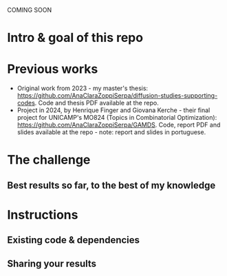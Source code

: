 COMING SOON

# Intro & goal of this repo

# Previous works

- Original work from 2023 - my master's thesis: https://github.com/AnaClaraZoppiSerpa/diffusion-studies-supporting-codes. Code and thesis PDF available at the repo.
- Project in 2024, by Henrique Finger and Giovana Kerche - their final project for UNICAMP's MO824 (Topics in Combinatorial Optimization): https://github.com/AnaClaraZoppiSerpa/GAMDS. Code, report PDF and slides available at the repo - note: report and slides in portuguese.

# The challenge

## Best results so far, to the best of my knowledge

# Instructions
## Existing code & dependencies
## Sharing your results
